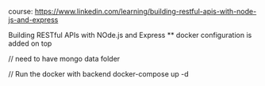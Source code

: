 course: https://www.linkedin.com/learning/building-restful-apis-with-node-js-and-express

Building RESTful APIs with NOde.js and Express
** docker configuration is added on top

// need to have mongo data folder

// Run the docker with backend
docker-compose up -d


